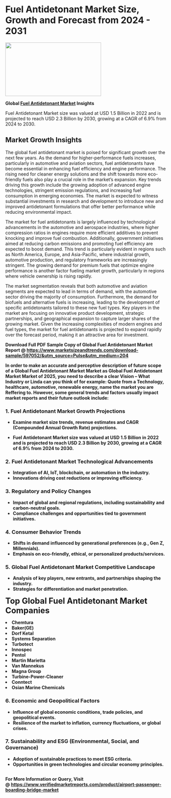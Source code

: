 <H1>Fuel Antidetonant Market Size, Growth and Forecast from 2024 - 2031</H1><img class="aligncenter size-medium wp-image-584254" src="https://thirdeyenews.in/wp-content/uploads/2024/09/Global-Market-Research-300x168.jpeg" alt="" width="300" height="168" /><p><strong>Global&nbsp;<a href="https://www.marketsizeandtrends.com/download-sample/597052/&amp;utm_source=Pulse&amp;utm_medium=204">Fuel Antidetonant Market</a> Insights</strong></p><p>Fuel Antidetonant Market size was valued at USD 1.5 Billion in 2022 and is projected to reach USD 2.3 Billion by 2030, growing at a CAGR of 6.9% from 2024 to 2030.</p><p><h2>Market Growth Insights</h2> <p>The global fuel antidetonant market is poised for significant growth over the next few years. As the demand for higher-performance fuels increases, particularly in automotive and aviation sectors, fuel antidetonants have become essential in enhancing fuel efficiency and engine performance. The rising need for cleaner energy solutions and the shift towards more eco-friendly fuels also play a crucial role in the market’s expansion. Key trends driving this growth include the growing adoption of advanced engine technologies, stringent emission regulations, and increasing fuel consumption in emerging economies. The market is expected to witness substantial investments in research and development to introduce new and improved antidetonant formulations that offer better performance while reducing environmental impact.</p> <p><strong></strong></p> <p>The market for fuel antidetonants is largely influenced by technological advancements in the automotive and aerospace industries, where higher compression ratios in engines require more efficient additives to prevent knocking and improve fuel combustion. Additionally, government initiatives aimed at reducing carbon emissions and promoting fuel efficiency are expected to boost demand. This trend is particularly evident in regions such as North America, Europe, and Asia-Pacific, where industrial growth, automotive production, and regulatory frameworks are increasingly stringent. The growing demand for premium fuels that optimize engine performance is another factor fueling market growth, particularly in regions where vehicle ownership is rising rapidly.</p> <p>The market segmentation reveals that both automotive and aviation segments are expected to lead in terms of demand, with the automotive sector driving the majority of consumption. Furthermore, the demand for biofuels and alternative fuels is increasing, leading to the development of specific antidetonants tailored to these new fuel types. Key players in the market are focusing on innovative product development, strategic partnerships, and geographical expansion to capture larger shares of the growing market. Given the increasing complexities of modern engines and fuel types, the market for fuel antidetonants is projected to expand rapidly over the forecast period, making it an attractive area for investment.</p> <p><strong></p><p><span class=""><strong>Download Full PDF Sample Copy of Global Fuel Antidetonant Market Report</strong> @ <a href="https://www.marketsizeandtrends.com/download-sample/597052/&amp;utm_source=Pulse&amp;utm_medium=204" target="_blank">https://www.marketsizeandtrends.com/download-sample/597052/&amp;utm_source=Pulse&amp;utm_medium=204</a></span></p><p>In order to make an accurate and perceptive description of future scope of a Global&nbsp;Fuel Antidetonant Market Market as Global&nbsp;Fuel Antidetonant Market Market of 2025, you need to describe a clear Vision &ndash; What Industry or Linda can you think of for example: Quote from a Technology, healthcare, automotive, renewable energy, name the market you are Reffering to. However, some general trends and factors usually impact market reports and their future outlook include:</p><h3>1.&nbsp;<strong>Fuel Antidetonant Market Growth Projections</strong></h3><ul><li>Examine market size trends, revenue estimates and CAGR (Compounded Annual Growth Rate) projections.</li><li><p>Fuel Antidetonant Market size was valued at USD 1.5 Billion in 2022 and is projected to reach USD 2.3 Billion by 2030, growing at a CAGR of 6.9% from 2024 to 2030.</p></li></ul><h3>2.&nbsp;<strong>Fuel Antidetonant Market Technological Advancements</strong></h3><ul><li>Integration of AI, IoT, blockchain, or automation in the industry.</li><li>Innovations driving cost reductions or improving efficiency.</li></ul><h3>3.&nbsp;<strong>Regulatory and Policy Changes</strong></h3><ul><li>Impact of global and regional regulations, including sustainability and carbon-neutral goals.</li><li>Compliance challenges and opportunities tied to government initiatives.</li></ul><h3>4.&nbsp;<strong>Consumer Behavior Trends</strong></h3><ul><li>Shifts in demand influenced by generational preferences (e.g., Gen Z, Millennials).</li><li>Emphasis on eco-friendly, ethical, or personalized products/services.</li></ul><h3>5.&nbsp;<strong>Global Fuel Antidetonant Market Competitive Landscape</strong></h3><ul><li>Analysis of key players, new entrants, and partnerships shaping the industry.</li><li>Strategies for differentiation and market penetration.</li></ul><p data-pm-slice="1 1 []"><span style="color: inherit; font-family: inherit; font-size: 25px;">Top Global Fuel Antidetonant Market Companies</span></p><div class="" data-test-id=""><p><li>Chemtura</li><li> Baker(GE)</li><li> Dorf Ketal</li><li> Systems Separation</li><li> Turbotect</li><li> Innospec</li><li> Pentol</li><li> Martin Marietta</li><li> Van Mannekus</li><li> Magna Group</li><li> Turbine-Power-Cleaner</li><li> Conntect</li><li> Osian Marine Chemicals</li></p></div><h3>6.&nbsp;<strong>Economic and Geopolitical Factors</strong></h3><ul><li>Influence of global economic conditions, trade policies, and geopolitical events.</li><li>Resilience of the market to inflation, currency fluctuations, or global crises.</li></ul><h3>7.&nbsp;<strong>Sustainability and ESG (Environmental, Social, and Governance)</strong></h3><ul><li>Adoption of sustainable practices to meet ESG criteria.</li><li>Opportunities in green technologies and circular economy principles.</li></ul><h2><strong style="font-size: 14px;">For More Information or Query, Visit @&nbsp;</strong><a style="background-color: #ffffff; font-size: 14px;" href="https://www.marketsizeandtrends.com/report/fuel-antidetonant-market/" target="_blank">https://www.verifiedmarketreports.com/product/airport-passenger-boarding-bridge-market</a></h2>
